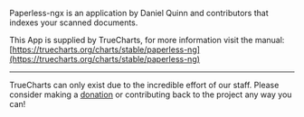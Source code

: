 Paperless-ngx is an application by Daniel Quinn and contributors that indexes your scanned documents.

This App is supplied by TrueCharts, for more information visit the manual: [https://truecharts.org/charts/stable/paperless-ng](https://truecharts.org/charts/stable/paperless-ng)

---

TrueCharts can only exist due to the incredible effort of our staff.
Please consider making a [donation](https://truecharts.org/sponsor) or contributing back to the project any way you can!

